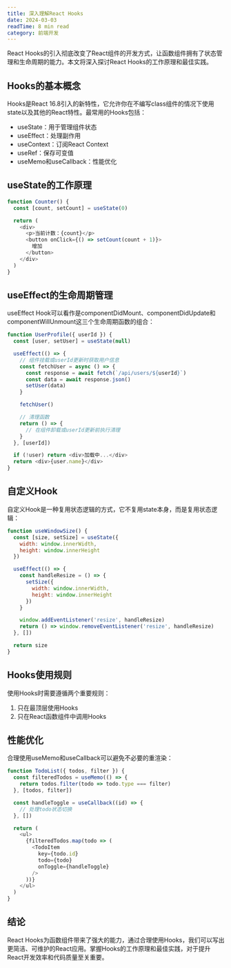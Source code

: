 ```yaml
---
title: 深入理解React Hooks
date: 2024-03-03
readTime: 8 min read
category: 前端开发
---
```


React Hooks的引入彻底改变了React组件的开发方式，让函数组件拥有了状态管理和生命周期的能力。本文将深入探讨React Hooks的工作原理和最佳实践。

## Hooks的基本概念

Hooks是React 16.8引入的新特性，它允许你在不编写class组件的情况下使用state以及其他的React特性。最常用的Hooks包括：

- useState：用于管理组件状态
- useEffect：处理副作用
- useContext：订阅React Context
- useRef：保存可变值
- useMemo和useCallback：性能优化

## useState的工作原理

```javascript
function Counter() {
  const [count, setCount] = useState(0)

  return (
    <div>
      <p>当前计数：{count}</p>
      <button onClick={() => setCount(count + 1)}>
        增加
      </button>
    </div>
  )
}
```

## useEffect的生命周期管理

useEffect Hook可以看作是componentDidMount、componentDidUpdate和componentWillUnmount这三个生命周期函数的组合：

```javascript
function UserProfile({ userId }) {
  const [user, setUser] = useState(null)

  useEffect(() => {
    // 组件挂载或userId更新时获取用户信息
    const fetchUser = async () => {
      const response = await fetch(`/api/users/${userId}`)
      const data = await response.json()
      setUser(data)
    }

    fetchUser()

    // 清理函数
    return () => {
      // 在组件卸载或userId更新前执行清理
    }
  }, [userId])

  if (!user) return <div>加载中...</div>
  return <div>{user.name}</div>
}
```

## 自定义Hook

自定义Hook是一种复用状态逻辑的方式，它不复用state本身，而是复用状态逻辑：

```javascript
function useWindowSize() {
  const [size, setSize] = useState({
    width: window.innerWidth,
    height: window.innerHeight
  })

  useEffect(() => {
    const handleResize = () => {
      setSize({
        width: window.innerWidth,
        height: window.innerHeight
      })
    }

    window.addEventListener('resize', handleResize)
    return () => window.removeEventListener('resize', handleResize)
  }, [])

  return size
}
```

## Hooks使用规则

使用Hooks时需要遵循两个重要规则：

1. 只在最顶层使用Hooks
2. 只在React函数组件中调用Hooks

## 性能优化

合理使用useMemo和useCallback可以避免不必要的重渲染：

```javascript
function TodoList({ todos, filter }) {
  const filteredTodos = useMemo(() => {
    return todos.filter(todo => todo.type === filter)
  }, [todos, filter])

  const handleToggle = useCallback((id) => {
    // 处理todo状态切换
  }, [])

  return (
    <ul>
      {filteredTodos.map(todo => (
        <TodoItem
          key={todo.id}
          todo={todo}
          onToggle={handleToggle}
        />
      ))}
    </ul>
  )
}
```

## 结论

React Hooks为函数组件带来了强大的能力，通过合理使用Hooks，我们可以写出更简洁、可维护的React应用。掌握Hooks的工作原理和最佳实践，对于提升React开发效率和代码质量至关重要。